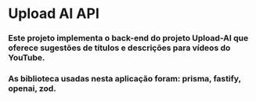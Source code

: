<h1>Upload AI API</h1>
<h3> Este projeto implementa o back-end do projeto <strong>Upload-AI</strong> que oferece sugestões de títulos e descrições para vídeos do YouTube. </h3>
<h3>As biblioteca usadas nesta aplicação foram: prisma, fastify, openai, zod.</h3>